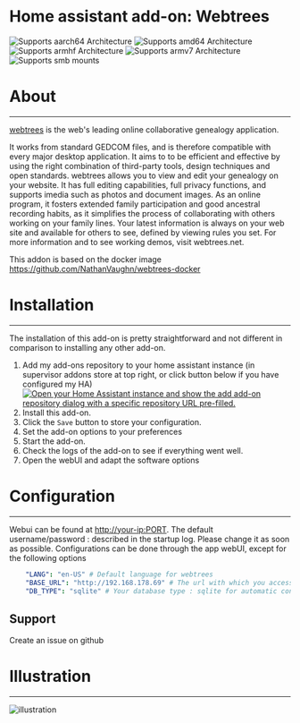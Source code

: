 # Home assistant add-on: Webtrees

![Supports aarch64 Architecture][aarch64-shield] ![Supports amd64 Architecture][amd64-shield] ![Supports armhf Architecture][armhf-shield] ![Supports armv7 Architecture][armv7-shield]
![Supports smb mounts][smb-shield] 

# About
----------
[webtrees](http://www.webtrees.net) is the web's leading online collaborative genealogy application.

It works from standard GEDCOM files, and is therefore compatible with every major desktop application.
It aims to to be efficient and effective by using the right combination of third-party tools, design techniques and open standards.
webtrees allows you to view and edit your genealogy on your website. It has full editing capabilities, full privacy functions, and supports imedia such as photos and document images. As an online program, it fosters extended family participation and good ancestral recording habits, as it simplifies the process of collaborating with others working on your family lines. Your latest information is always on your web site and available for others to see, defined by viewing rules you set. For more information and to see working demos, visit webtrees.net.

This addon is based on the docker image https://github.com/NathanVaughn/webtrees-docker

# Installation
----------
The installation of this add-on is pretty straightforward and not different in comparison to installing any other add-on.

1. Add my add-ons repository to your home assistant instance (in supervisor addons store at top right, or click button below if you have configured my HA) 
[![Open your Home Assistant instance and show the add add-on repository dialog with a specific repository URL pre-filled.](https://my.home-assistant.io/badges/supervisor_add_addon_repository.svg)](https://my.home-assistant.io/redirect/supervisor_add_addon_repository/?repository_url=https%3A%2F%2Fgithub.com%2Falexbelgium%2Fhassio-addons)
1. Install this add-on.
1. Click the `Save` button to store your configuration.
1. Set the add-on options to your preferences
1. Start the add-on.
1. Check the logs of the add-on to see if everything went well.
1. Open the webUI and adapt the software options

# Configuration
--------------
Webui can be found at <http://your-ip:PORT>. 
The default username/password : described in the startup log.
Please change it as soon as possible.
Configurations can be done through the app webUI, except for the following options

```yaml
    "LANG": "en-US" # Default language for webtrees
    "BASE_URL": "http://192.168.178.69" # The url with which you access webtrees
    "DB_TYPE": "sqlite" # Your database type : sqlite for automatic configuration, or external for manual config
```

## Support
Create an issue on github

# Illustration
--------------
![illustration](https://installatron.infomaniak.com/installatron//images/ss2_webtrees.jpg)

[repository]: https://github.com/alexbelgium/hassio-addons
[smb-shield]: https://img.shields.io/badge/smb-yes-green.svg
[aarch64-shield]: https://img.shields.io/badge/aarch64-yes-green.svg
[amd64-shield]: https://img.shields.io/badge/amd64-yes-green.svg
[armhf-shield]: https://img.shields.io/badge/armhf-yes-green.svg
[armv7-shield]: https://img.shields.io/badge/armv7-yes-green.svg
